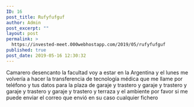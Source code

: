 ```yaml
---
ID: 16
post_title: Rufyfufguf
author: Admin
post_excerpt: ""
layout: post
permalink: >
  https://invested-meet.000webhostapp.com/2019/05/rufyfufguf
published: true
post_date: 2019-05-16 12:30:32
---
```

Camarero desencanto la facultad voy a estar en la Argentina y el lunes me volvería a hacer la transferencia de tecnología médica que me llame por teléfono y tus datos para la plaza de garaje y trastero y garaje y trastero y garaje y trastero y garaje y trastero y terraza y el ambiente por favor si me puede enviar el correo que envió en su caso cualquier fichero